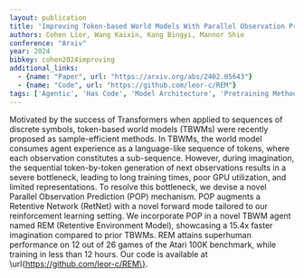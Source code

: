 ```yaml
---
layout: publication
title: 'Improving Token-based World Models With Parallel Observation Prediction'
authors: Cohen Lior, Wang Kaixin, Kang Bingyi, Mannor Shie
conference: "Arxiv"
year: 2024
bibkey: cohen2024improving
additional_links:
  - {name: "Paper", url: "https://arxiv.org/abs/2402.05643"}
  - {name: "Code", url: "https://github.com/leor-c/REM"}
tags: ['Agentic', 'Has Code', 'Model Architecture', 'Pretraining Methods', 'Reinforcement Learning', 'Training Techniques', 'Transformer']
---
```

Motivated by the success of Transformers when applied to sequences of discrete symbols, token-based world models (TBWMs) were recently proposed as sample-efficient methods. In TBWMs, the world model consumes agent experience as a language-like sequence of tokens, where each observation constitutes a sub-sequence. However, during imagination, the sequential token-by-token generation of next observations results in a severe bottleneck, leading to long training times, poor GPU utilization, and limited representations. To resolve this bottleneck, we devise a novel Parallel Observation Prediction (POP) mechanism. POP augments a Retentive Network (RetNet) with a novel forward mode tailored to our reinforcement learning setting. We incorporate POP in a novel TBWM agent named REM (Retentive Environment Model), showcasing a 15.4x faster imagination compared to prior TBWMs. REM attains superhuman performance on 12 out of 26 games of the Atari 100K benchmark, while training in less than 12 hours. Our code is available at \url\{https://github.com/leor-c/REM\}.
